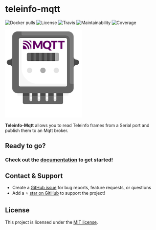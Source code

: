# teleinfo-mqtt

![Docker pulls](https://img.shields.io/docker/pulls/fmartinou/teleinfo-mqtt)
![License](https://img.shields.io/github/license/fmartinou/teleinfo-mqtt)
![Travis](https://img.shields.io/travis/fmartinou/teleinfo-mqtt/master)
![Maintainability](https://img.shields.io/codeclimate/maintainability/fmartinou/teleinfo-mqtt)
![Coverage](https://img.shields.io/codeclimate/coverage/fmartinou/teleinfo-mqtt)

![](docs/teleinfo-mqtt-logo-250.png)

**Teleinfo-Mqtt** allows you to read Teleinfo frames from a Serial port and publish them to an Mqtt broker.

## Ready to go?
### Check out the [documentation](https://fmartinou.github.io/teleinfo-mqtt/) to get started!

## Contact & Support

- Create a [GitHub issue](https://github.com/fmartinou/teleinfo-mqtt/issues) for bug reports, feature requests, or questions
- Add a ⭐️ [star on GitHub](https://github.com/fmartinou/teleinfo-mqtt) to support the project!

## License

This project is licensed under the [MIT license](https://github.com/fmartinou/teleinfo-mqtt/blob/master/LICENSE).
